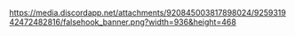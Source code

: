 https://media.discordapp.net/attachments/920845003817898024/925931942472482816/falsehook_banner.png?width=936&height=468
